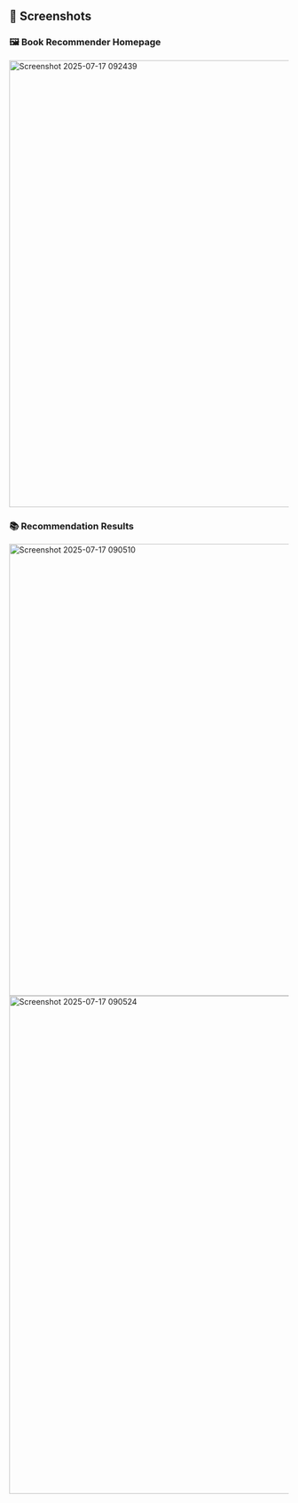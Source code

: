 ## 📸 Screenshots

### 🖼️ Book Recommender Homepage
<img width="1919" height="805" alt="Screenshot 2025-07-17 092439" src="https://github.com/user-attachments/assets/b27d1256-24b6-4a28-a9c1-c33e96381298" />


### 📚 Recommendation Results

<img width="1919" height="814" alt="Screenshot 2025-07-17 090510" src="https://github.com/user-attachments/assets/87bf01c7-d443-48cc-aeb9-7e8d5fcba9c3" />

<img width="1080" height="897" alt="Screenshot 2025-07-17 090524" src="https://github.com/user-attachments/assets/a29075c1-c3fa-4bff-8dda-f1360cd25380" />
